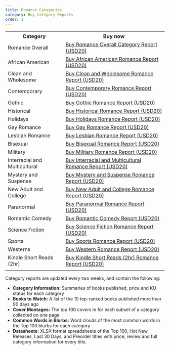 ```yaml
---
title: Romance Categories
category: Buy Category Reports
order: 1
---
```


<table>
  <tr>
    <th>Category</th>
    <th>Buy now</th>
  </tr>
  <tr>
    <td>Romance Overall</td>
    <td>
  <a class="btn btn--m btn--gray" href="https://gum.co/158566011" target="_blank" data-gumroad-single-product="true">Buy Romance Overall Category Report (USD20)</a></td>
  </tr>
   <tr>
   <td>African American</td>
    <td>
    <a class="btn btn--m btn--gray" href="https://gum.co/6190465011" target="_blank" data-gumroad-single-product="true">Buy African American Romance Report (USD20)</a></td>
  </tr>
  <tr>
      <td>Clean and Wholesome</td>
      <td>
  <a class="btn btn--m btn--gray" href="https://gum.co/11650867011" target="_blank" data-gumroad-single-product="true"> Buy Clean and Wholesome Romance Report (USD20)</a></td>
  </tr>
  <tr>
      <td>Contemporary</td>
      <td>
  <a class="btn btn--m btn--gray" href="https://gum.co/158568011" target="_blank" data-gumroad-single-product="true"> Buy Contemporary Romance Report (USD20)</a></td>
  </tr>
  <tr>
      <td>Gothic</td>
      <td>
  <a class="btn btn--m btn--gray" href="https://gum.co/6487830011" target="_blank" data-gumroad-single-product="true"> Buy Gothic Romance Report (USD20)</a></td>
  </tr>
  <tr>
    <td>Historical</td>
    <td>
<a class="btn btn--m btn--gray" href="https://gum.co/158571011" target="_blank" data-gumroad-single-product="true"> Buy Historical Romance Report (USD20)</a></td>
  </tr>
  <tr>
      <td>Holidays</td>
      <td>
  <a class="btn btn--m btn--gray" href="https://gum.co/6487831011" target="_blank" data-gumroad-single-product="true"> Buy Holidays Romance Report (USD20)</a></td>
  </tr>
  <tr>
      <td>Gay Romance</td>
      <td>
  <a class="btn btn--m btn--gray" href="https://gum.co/6487829011" target="_blank" data-gumroad-single-product="true"> Buy Gay Romance Report (USD20)</a></td>
  </tr>
  <tr>
      <td>Lesbian Romance</td>
      <td>
  <a class="btn btn--m btn--gray" href="https://gum.co/6487835011" target="_blank" data-gumroad-single-product="true"> Buy Lesbian Romance Report (USD20)</a></td>
  </tr>
  <tr>
        <td>Bisexual</td>
        <td>
    <a class="btn btn--m btn--gray" href="https://gum.co/10886542011" target="_blank" data-gumroad-single-product="true"> Buy Bisexual Romance Report (USD20)</a></td>
    </tr>
  <tr>
        <td>Military</td>
        <td>
    <a class="btn btn--m btn--gray" href="https://gum.co/6487836011" target="_blank" data-gumroad-single-product="true"> Buy Military Romance Report (USD20)</a></td>
  </tr>
  <tr>
  <td>Interracial and Multicultural</td>
    <td>
<a class="btn btn--m btn--gray" href="https://gum.co/6487837011" target="_blank" data-gumroad-single-product="true">Buy Interracial and Multicultural Romance Report (USD20)</a></td>
  </tr>
  <tr>
      <td>Mystery and Suspense</td>
      <td>
  <a class="btn btn--m btn--gray" href="https://gum.co/6487839011" target="_blank" data-gumroad-single-product="true"> Buy Mystery and Suspense Romance Report (USD20)</a></td>
  </tr>
  <tr>
      <td>New Adult and College</td>
      <td>
  <a class="btn btn--m btn--gray" href="https://gum.co/6487838011" target="_blank" data-gumroad-single-product="true"> Buy New Adult and College Romance Report (USD20)</a></td>
  </tr>
  <tr>
      <td>Paranormal</td>
      <td>
  <a class="btn btn--m btn--gray" href="https://gum.co/6190484011" target="_blank" data-gumroad-single-product="true">Buy Paranormal Romance Report (USD20)</a></td>
  </tr>
    <tr>
        <td>Romantic Comedy</td>
        <td>
    <a class="btn btn--m btn--gray" href="https://gum.co/6487841011" target="_blank" data-gumroad-single-product="true"> Buy Romantic Comedy Report (USD20)</a></td>
  </tr>
    <tr>
        <td>Science Fiction</td>
        <td>
    <a class="btn btn--m btn--gray" href="https://gum.co/6401744011" target="_blank" data-gumroad-single-product="true"> Buy Science Fiction Romance Report (USD20)</a></td>
  </tr>
  <tr>
      <td>Sports</td>
      <td>
  <a class="btn btn--m btn--gray" href="https://gum.co/6487842011" target="_blank" data-gumroad-single-product="true"> Buy Sports Romance Report (USD20)</a></td>
  </tr>
    <tr>
        <td>Westerns</td>
        <td>
    <a class="btn btn--m btn--gray" href="https://gum.co/6190489011" target="_blank" data-gumroad-single-product="true"> Buy Western Romance Report (USD20)</a></td>
  </tr>
  <tr>
      <td>Kindle Short Reads (2hr)</td>
      <td>
  <a class="btn btn--m btn--gray" href="https://gum.co/8624245011" target="_blank" data-gumroad-single-product="true"> Buy Kindle Short Reads (2hr) Romance Report (USD20)</a></td>
  </tr>
  <tr>
    <td></td>
    <td></td>
  </tr>
  </table>

Category reports are updated every two weeks, and contain the following:

- **Category Information:** Summaries of books published, price and KU status for each category
- **Books to Watch:** A list of the 10 top-ranked books published more than 90 days ago
- **Cover Montages:** The top 100 covers in for each subset of a category collected on one page
- **Common Words in Blurbs:** Word clouds of the most common words in the Top 100 blurbs for each category
- **Datasheets:** XLSX format spreadsheets of the Top 100, Hot New Releases, Last 30 Days, and Preorder titles with price, review and full category information for every title.